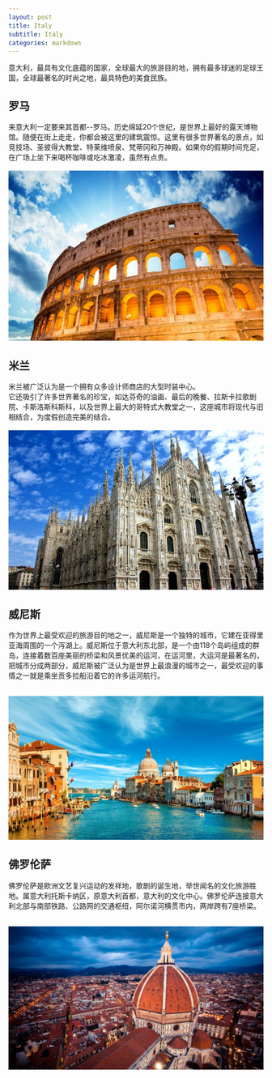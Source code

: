 ```yaml
---
layout: post
title: Italy
subtitle: Italy
categories: markdown
---
```

意大利，最具有文化底蕴的国家，全球最大的旅游目的地，拥有最多球迷的足球王国，全球最著名的时尚之地，最具特色的美食民族。
## 罗马

来意大利一定要来其首都--罗马。历史绵延20个世纪，是世界上最好的露天博物馆。随便在街上走走，你都会被这里的建筑震惊。这里有很多世界著名的景点，如竞技场、圣彼得大教堂、特莱维喷泉、梵蒂冈和万神殿。如果你的假期时间充足，在广场上坐下来喝杯咖啡或吃冰激凌，虽然有点贵。<br><br>
![structure1](/assets/images/post5/斗兽场.jpg)

## 米兰
 
米兰被广泛认为是一个拥有众多设计师商店的大型时装中心。<br>
它还吸引了许多世界著名的珍宝，如达芬奇的油画、最后的晚餐、拉斯卡拉歌剧院、卡斯洛斯科斯科，以及世界上最大的哥特式大教堂之一，这座城市将现代与旧相结合，为度假创造完美的结合。<br><br>
![structure3](/assets/images/post5/米兰.jpg)

## 威尼斯

作为世界上最受欢迎的旅游目的地之一，威尼斯是一个独特的城市，它建在亚得里亚海周围的一个泻湖上。威尼斯位于意大利东北部，是一个由118个岛屿组成的群岛，连接着数百座美丽的桥梁和风景优美的运河，在运河里，大运河是最著名的，把城市分成两部分，威尼斯被广泛认为是世界上最浪漫的城市之一，最受欢迎的事情之一就是乘坐贡多拉船沿着它的许多运河航行。<br><br>

![structure3](/assets/images/post5/威尼斯.jpg)

## 佛罗伦萨
佛罗伦萨是欧洲文艺复兴运动的发祥地，歌剧的诞生地，举世闻名的文化旅游胜地。属意大利托斯卡纳区，原意大利首都，意大利的文化中心。佛罗伦萨连接意大利北部与南部铁路、公路网的交通枢纽，阿尔诺河横贯市内，两岸跨有7座桥梁。<br><br>

![structure5](/assets/images/post5/佛罗伦萨.jpg)